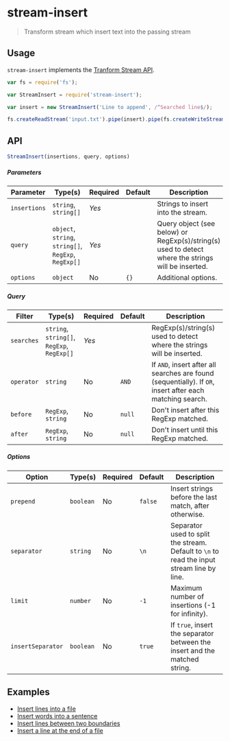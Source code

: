 # stream-insert

> Transform stream which insert text into the passing stream

## Usage

`stream-insert` implements the [Tranform Stream API](https://nodejs.org/api/stream.html#stream_implementing_a_transform_stream).

```js
var fs = require('fs');

var StreamInsert = require('stream-insert');

var insert = new StreamInsert('Line to append', /^Searched line$/);

fs.createReadStream('input.txt').pipe(insert).pipe(fs.createWriteStream('output.txt'));
```

## API

```js
StreamInsert(insertions, query, options)
```

##### Parameters

| Parameter    | Type(s)                                              | Required | Default | Description                                                                                        |
| ------------ | ---------------------------------------------------- | -------- | ------- | -------------------------------------------------------------------------------------------------- |
| `insertions` | `string`, `string[]`                                 | *Yes*    |         | Strings to insert into the stream.                                                                 |
| `query`      | `object`, `string`, `string[]`, `RegExp`, `RegExp[]` | *Yes*    |         | Query object (see below) or RegExp(s)/string(s) used to detect where the strings will be inserted. |
| `options`    | `object`                                             | No       | `{}`    | Additional options.                                                                                |

##### Query

| Filter             | Type(s)                                    | Required | Default | Description                                                                                               |
| ------------------ | ------------------------------------------ | -------- | ------- | --------------------------------------------------------------------------------------------------------- |
| `searches`         | `string`, `string[]`, `RegExp`, `RegExp[]` | *Yes*    |         | RegExp(s)/string(s) used to detect where the strings will be inserted.                                    |
| `operator`         | `string`                                   | No       | `AND`   | If `AND`, insert after all searches are found (sequentially). If `OR`, insert after each matching search. |
| `before`           | `RegExp`, `string`                         | No       | `null`  | Don't insert after this RegExp matched.                                                                   |
| `after`            | `RegExp`, `string`                         | No       | `null`  | Don't insert until this RegExp matched.                                                                   |

##### Options

| Option             | Type(s)            | Required | Default | Description                                                                                               |
| ------------------ | ------------------ | -------- | ------- | --------------------------------------------------------------------------------------------------------- |
| `prepend`          | `boolean`          | No       | `false` | Insert strings before the last match, after otherwise.                                                    |
| `separator`        | `string`           | No       | `\n`    | Separator used to split the stream. Default to `\n` to read the input stream line by line.                |
| `limit`            | `number`           | No       | `-1`    | Maximum number of insertions (-1 for infinity).                                                           |
| `insertSeparator`  | `boolean`          | No       | `true`  | If `true`, insert the separator between the insert and the matched string.                                |

## Examples

* [Insert lines into a file](examples/lines)
* [Insert words into a sentence](examples/words)
* [Insert lines between two boundaries](examples/section)
* [Insert a line at the end of a file](examples/end)
